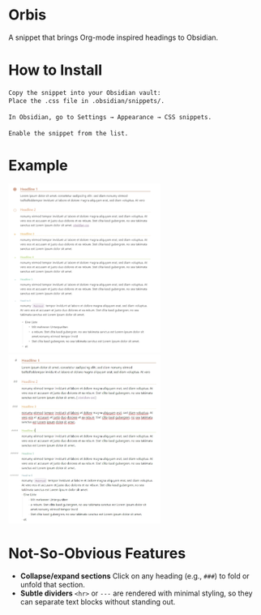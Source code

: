 # Orbis
A snippet that brings Org-mode inspired headings to Obsidian.

# How to Install

    Copy the snippet into your Obsidian vault:
    Place the .css file in .obsidian/snippets/.

    In Obsidian, go to Settings → Appearance → CSS snippets.

    Enable the snippet from the list.

# Example

<img src="assets/Preview.jpg" alt="Screenshot" width="300">
<img src="assets/Edit.jpg" alt="Screenshot" width="300">



# Not-So-Obvious Features

- **Collapse/expand sections** Click on any heading (e.g., `###`) to fold or unfold that section.
- **Subtle dividers**   `<hr>` or `---` are rendered with minimal styling, so they can separate text blocks without standing out.